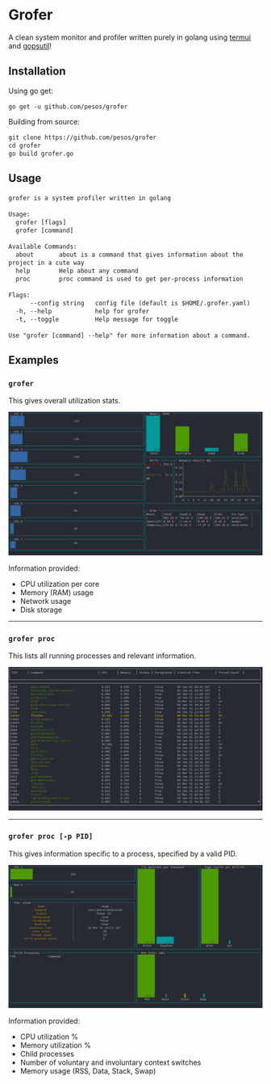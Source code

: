 Grofer
======

A clean system monitor and profiler written purely in golang using [termui](https://github.com/gizak/termui) and [gopsutil](https://github.com/shirou/gopsutil)!

Installation
------------

Using go get:

```
go get -u github.com/pesos/grofer
```

Building from source:

```
git clone https://github.com/pesos/grofer
cd grofer
go build grofer.go
```

Usage
-----

```
grofer is a system profiler written in golang

Usage:
  grofer [flags]
  grofer [command]

Available Commands:
  about       about is a command that gives information about the project in a cute way
  help        Help about any command
  proc        proc command is used to get per-process information

Flags:
      --config string   config file (default is $HOME/.grofer.yaml)
  -h, --help            help for grofer
  -t, --toggle          Help message for toggle

Use "grofer [command] --help" for more information about a command.

```

Examples
--------

### `grofer`

This gives overall utilization stats.

![grofer](images/grofer.png)

Information provided:  
- CPU utilization per core  
- Memory (RAM) usage  
- Network usage  
- Disk storage

---

### `grofer proc`

This lists all running processes and relevant information.

![grofer-proc](images/grofer-proc.png)

---

### `grofer proc [-p PID]`

This gives information specific to a process, specified by a valid PID.

![grofer-proc-pid](images/grofer-proc-pid.png)

Information provided:  
 - CPU utilization %  
 - Memory utilization %  
 - Child processes  
 - Number of voluntary and involuntary context switches  
 - Memory usage (RSS, Data, Stack, Swap)
